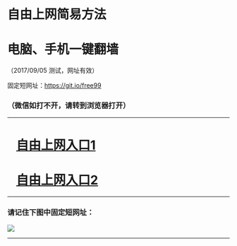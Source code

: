 ﻿# 自由上网简易方法

# 电脑、手机一键翻墙

（2017/09/05 测试，网址有效）

固定短网址：https://git.io/free99

### （微信如打不开，请转到浏览器打开）


***





# &nbsp;&nbsp; <a href="http://ft974524881.fwq-tz1001.xyz/fwqtz01.html?t=09050014707 " target="_blank">自由上网入口1</a>
# &nbsp;&nbsp; <a href="http://ft1038518955.fwq-tz1002.xyz/fwqtz02.html?t=090500112823 " target="_blank">自由上网入口2</a>
***

### 请记住下图中固定短网址：

<img src="https://s3-us-west-2.amazonaws.com/fwq-1001/yjfq-20170905okok.png" /> 


***

